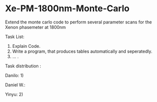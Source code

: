 # Xe-PM-1800nm-Monte-Carlo
Extend the monte carlo code to perform several parameter scans for the Xenon phasemeter at 1800nm

Task List:

1) Explain Code.
2) Write a program, that produces tables automatically and seperatedly.
3) ...
.

Task distribution :


Danilo: 1)

Daniel W.:

Yinyu: 2)
